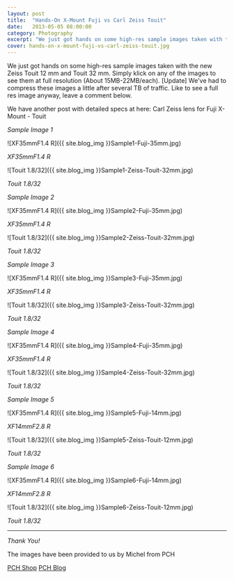 ```yaml
---
layout: post
title:  "Hands-On X-Mount Fuji vs Carl Zeiss Touit"
date:   2013-05-05 08:00:00
category: Photography
excerpt: "We just got hands on some high-res sample images taken with the new Zeiss Touit 12 mm and Touit 32 mm."
cover: hands-on-x-mount-fuji-vs-carl-zeiss-touit.jpg
---
```


We just got hands on some high-res sample images taken with the new Zeiss Touit 12 mm and Touit 32 mm. Simply klick on any of the images to see them at full resolution (About 15MB-22MB/each). [Update] We've had to compress these images a little after several TB of traffic. Like to see a full res image anyway, leave a comment below.

We have another post with detailed specs at here: Carl Zeiss lens for Fuji X-Mount - Touit

*Sample Image 1*

![XF35mmF1.4 R]({{ site.blog_img }}Sample1-Fuji-35mm.jpg)

_XF35mmF1.4 R_

![Touit 1.8/32]({{ site.blog_img }}Sample1-Zeiss-Touit-32mm.jpg)

_Touit 1.8/32_

*Sample Image 2*

![XF35mmF1.4 R]({{ site.blog_img }}Sample2-Fuji-35mm.jpg)

_XF35mmF1.4 R_

![Touit 1.8/32]({{ site.blog_img }}Sample2-Zeiss-Touit-32mm.jpg)

_Touit 1.8/32_

*Sample Image 3*

![XF35mmF1.4 R]({{ site.blog_img }}Sample3-Fuji-35mm.jpg)

_XF35mmF1.4 R_

![Touit 1.8/32]({{ site.blog_img }}Sample3-Zeiss-Touit-32mm.jpg)

_Touit 1.8/32_

*Sample Image 4*

![XF35mmF1.4 R]({{ site.blog_img }}Sample4-Fuji-35mm.jpg)

_XF35mmF1.4 R_

![Touit 1.8/32]({{ site.blog_img }}Sample4-Zeiss-Touit-32mm.jpg)

_Touit 1.8/32_

*Sample Image 5*

![XF35mmF1.4 R]({{ site.blog_img }}Sample5-Fuji-14mm.jpg)

_XF14mmF2.8 R_

![Touit 1.8/32]({{ site.blog_img }}Sample5-Zeiss-Touit-12mm.jpg)

_Touit 1.8/32_

*Sample Image 6*

![XF35mmF1.4 R]({{ site.blog_img }}Sample6-Fuji-14mm.jpg)

_XF14mmF2.8 R_

![Touit 1.8/32]({{ site.blog_img }}Sample6-Zeiss-Touit-12mm.jpg)

_Touit 1.8/32_

<hr>

*Thank You!*

The images have been provided to us by Michel from PCH

[PCH Shop][Shop]
[PCH Blog][Blog]

[Shop]: http://www.pch.be/
[Blog]: http://pchphotostore.tumblr.com/
